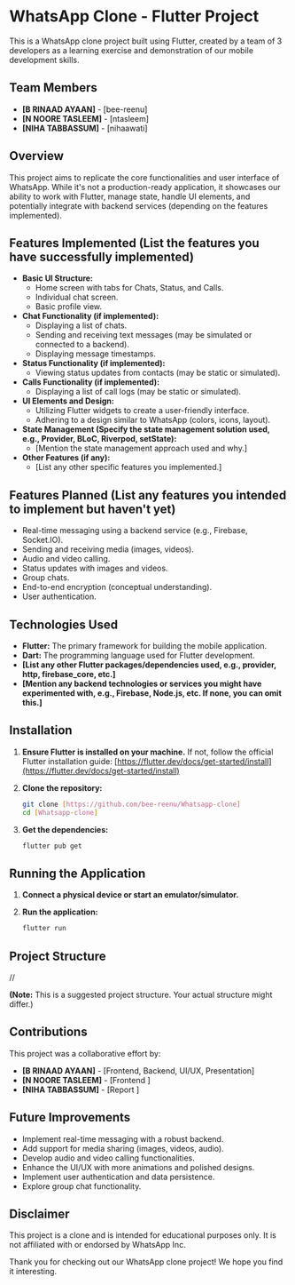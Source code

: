 # WhatsApp Clone - Flutter Project

This is a WhatsApp clone project built using Flutter, created by a team of 3 developers as a learning exercise and demonstration of our mobile development skills.

## Team Members

- **[B RINAAD AYAAN]** - [bee-reenu]
- **[N NOORE TASLEEM]** - [ntasleem]
- **[NIHA TABBASSUM]** - [nihaawati]

## Overview

This project aims to replicate the core functionalities and user interface of WhatsApp. While it's not a production-ready application, it showcases our ability to work with Flutter, manage state, handle UI elements, and potentially integrate with backend services (depending on the features implemented).

## Features Implemented (List the features you have successfully implemented)

- **Basic UI Structure:**
  - Home screen with tabs for Chats, Status, and Calls.
  - Individual chat screen.
  - Basic profile view.
- **Chat Functionality (if implemented):**
  - Displaying a list of chats.
  - Sending and receiving text messages (may be simulated or connected to a backend).
  - Displaying message timestamps.
- **Status Functionality (if implemented):**
  - Viewing status updates from contacts (may be static or simulated).
- **Calls Functionality (if implemented):**
  - Displaying a list of call logs (may be static or simulated).
- **UI Elements and Design:**
  - Utilizing Flutter widgets to create a user-friendly interface.
  - Adhering to a design similar to WhatsApp (colors, icons, layout).
- **State Management (Specify the state management solution used, e.g., Provider, BLoC, Riverpod, setState):**
  - [Mention the state management approach used and why.]
- **Other Features (if any):**
  - [List any other specific features you implemented.]

## Features Planned (List any features you intended to implement but haven't yet)

- Real-time messaging using a backend service (e.g., Firebase, Socket.IO).
- Sending and receiving media (images, videos).
- Audio and video calling.
- Status updates with images and videos.
- Group chats.
- End-to-end encryption (conceptual understanding).
- User authentication.

## Technologies Used

- **Flutter:** The primary framework for building the mobile application.
- **Dart:** The programming language used for Flutter development.
- **[List any other Flutter packages/dependencies used, e.g., provider, http, firebase_core, etc.]**
- **[Mention any backend technologies or services you might have experimented with, e.g., Firebase, Node.js, etc. If none, you can omit this.]**

## Installation

1.  **Ensure Flutter is installed on your machine.** If not, follow the official Flutter installation guide: [https://flutter.dev/docs/get-started/install](https://flutter.dev/docs/get-started/install)

2.  **Clone the repository:**

    ```bash
    git clone [https://github.com/bee-reenu/Whatsapp-clone]
    cd [Whatsapp-clone]
    ```

3.  **Get the dependencies:**
    ```bash
    flutter pub get
    ```

## Running the Application

1.  **Connect a physical device or start an emulator/simulator.**

2.  **Run the application:**
    ```bash
    flutter run
    ```

## Project Structure

//

**(Note:** This is a suggested project structure. Your actual structure might differ.)

## Contributions

This project was a collaborative effort by:

- **[B RINAAD AYAAN]** - [Frontend, Backend, UI/UX, Presentation]
- **[N NOORE TASLEEM]** - [Frontend ]
- **[NIHA TABBASSUM]** - [Report ]

## Future Improvements

- Implement real-time messaging with a robust backend.
- Add support for media sharing (images, videos, audio).
- Develop audio and video calling functionalities.
- Enhance the UI/UX with more animations and polished designs.
- Implement user authentication and data persistence.
- Explore group chat functionality.

## Disclaimer

This project is a clone and is intended for educational purposes only. It is not affiliated with or endorsed by WhatsApp Inc.

Thank you for checking out our WhatsApp clone project! We hope you find it interesting.
